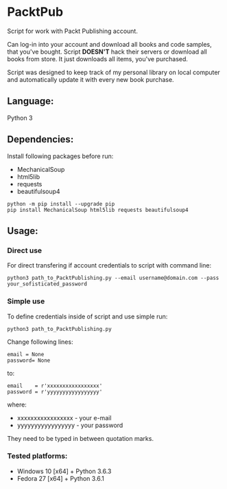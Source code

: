 # PacktPub

Script for work with Packt Publishing account.


Can log-in into your account and download all books and code samples, that you've bought.
Script **DOESN'T** hack their servers or download all books from store. It just downloads all items, you've purchased.

Script was designed to keep track of my personal library on local computer and automatically update it with every new book purchase.

## Language:
Python 3

## Dependencies:
Install following packages before run: 
* MechanicalSoup
* html5lib
* requests
* beautifulsoup4
```
python -m pip install --upgrade pip
pip install MechanicalSoup html5lib requests beautifulsoup4
```
## Usage:

### Direct use
For direct transfering if account credentials to script with command line:
```
python3 path_to_PacktPublishing.py --email username@domain.com --pass your_sofisticated_password
```
### Simple use
To define credentials inside of script and use simple run:
```
python3 path_to_PacktPublishing.py
```
Change following lines:
```
email = None
password= None
```
to:
```
email    = r'xxxxxxxxxxxxxxxxx'
password = r'yyyyyyyyyyyyyyyyy'
```
where:
- xxxxxxxxxxxxxxxxx - your e-mail
- yyyyyyyyyyyyyyyyy - your password

They need to be typed in between quotation marks.

### Tested platforms:
- Windows 10 [x64] + Python 3.6.3
- Fedora 27 [x64] + Python 3.6.1
